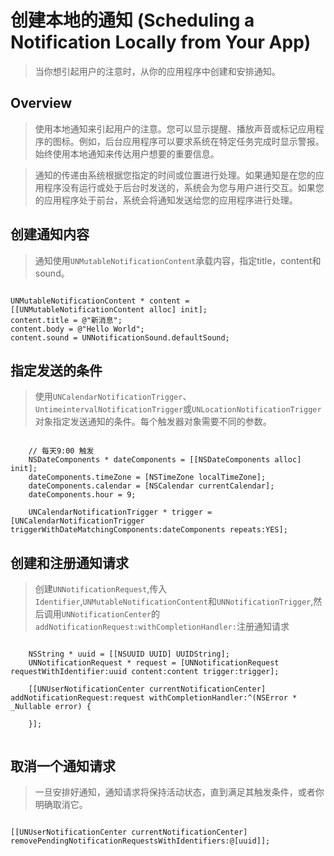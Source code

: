 # 创建本地的通知 (Scheduling a Notification Locally from Your App)

> 当你想引起用户的注意时，从你的应用程序中创建和安排通知。

## Overview

> 使用本地通知来引起用户的注意。您可以显示提醒、播放声音或标记应用程序的图标。例如，后台应用程序可以要求系统在特定任务完成时显示警报。始终使用本地通知来传达用户想要的重要信息。

> 通知的传递由系统根据您指定的时间或位置进行处理。如果通知是在您的应用程序没有运行或处于后台时发送的，系统会为您与用户进行交互。如果您的应用程序处于前台，系统会将通知发送给您的应用程序进行处理。


## 创建通知内容

>  通知使用`UNMutableNotificationContent`承载内容，指定title，content和sound。

``` objc

UNMutableNotificationContent * content = [[UNMutableNotificationContent alloc] init];
content.title = @"新消息";
content.body = @"Hello World";
content.sound = UNNotificationSound.defaultSound;
```


## 指定发送的条件

> 使用`UNCalendarNotificationTrigger`、`UntimeintervalNotificationTrigger`或`UNLocationNotificationTrigger`对象指定发送通知的条件。每个触发器对象需要不同的参数。


```objc

    // 每天9:00 触发
    NSDateComponents * dateComponents = [[NSDateComponents alloc] init];
    dateComponents.timeZone = [NSTimeZone localTimeZone];
    dateComponents.calendar = [NSCalendar currentCalendar];
    dateComponents.hour = 9;
    
    UNCalendarNotificationTrigger * trigger = [UNCalendarNotificationTrigger triggerWithDateMatchingComponents:dateComponents repeats:YES];

```

## 创建和注册通知请求

> 创建`UNNotificationRequest`,传入`Identifier`,`UNMutableNotificationContent`和`UNNotificationTrigger`,然后调用`UNNotificationCenter`的` addNotificationRequest:withCompletionHandler: `注册通知请求

```objc

    NSString * uuid = [[NSUUID UUID] UUIDString];
    UNNotificationRequest * request = [UNNotificationRequest requestWithIdentifier:uuid content:content trigger:trigger];
    
    [[UNUserNotificationCenter currentNotificationCenter] addNotificationRequest:request withCompletionHandler:^(NSError * _Nullable error) {
        
    }];


```

## 取消一个通知请求

> 一旦安排好通知，通知请求将保持活动状态，直到满足其触发条件，或者你明确取消它。

```objc

[[UNUserNotificationCenter currentNotificationCenter] removePendingNotificationRequestsWithIdentifiers:@[uuid]];

```